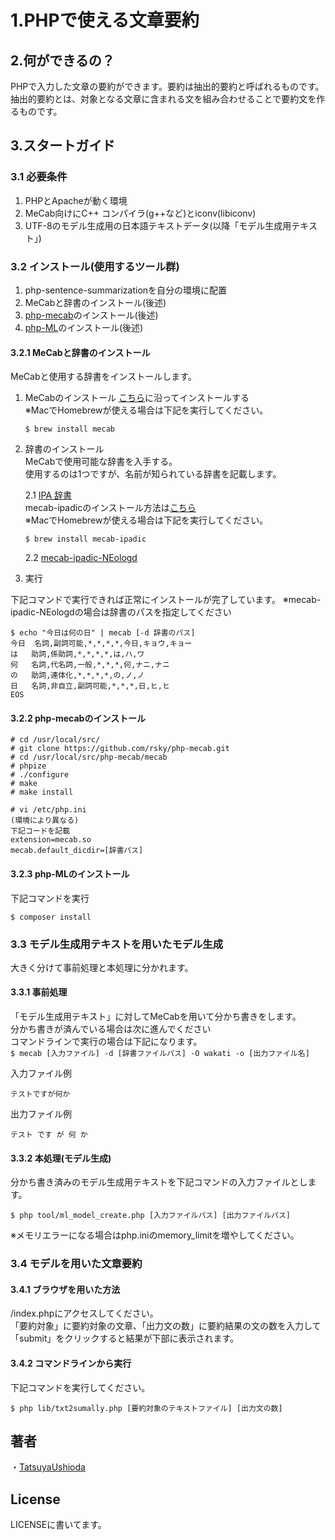 # 1.PHPで使える文章要約

## 2.何ができるの？
PHPで入力した文章の要約ができます。要約は抽出的要約と呼ばれるものです。<br>
抽出的要約とは、対象となる文章に含まれる文を組み合わせることで要約文を作るものです。

## 3.スタートガイド
### 3.1 必要条件
1. PHPとApacheが動く環境<br>
2. MeCab向けにC++ コンパイラ(g++など)とiconv(libiconv)
3. UTF-8のモデル生成用の日本語テキストデータ(以降「モデル生成用テキスト」)

### 3.2 インストール(使用するツール群)
1. php-sentence-summarizationを自分の環境に配置<br>
2. MeCabと辞書のインストール(後述)<br>
3. [php-mecab](https://github.com/rsky/php-mecab)のインストール(後述)<br>
4. [php-ML](https://php-ml.readthedocs.io/en/latest/)のインストール(後述)<br>

#### 3.2.1 MeCabと辞書のインストール
MeCabと使用する辞書をインストールします。

1. MeCabのインストール
[こちら](https://taku910.github.io/mecab/)に沿ってインストールする<br>
※MacでHomebrewが使える場合は下記を実行してください。
    ```
    $ brew install mecab
    ```
2. 辞書のインストール<br>
MeCabで使用可能な辞書を入手する。<br>
使用するのは1つですが、名前が知られている辞書を記載します。

    2.1 [IPA 辞書](https://sourceforge.net/projects/mecab/files/mecab-ipadic/2.7.0-20070801/)<br>
    mecab-ipadicのインストール方法は[こちら](https://taku910.github.io/mecab/#install)<br>
    ※MacでHomebrewが使える場合は下記を実行してください。
    ```
    $ brew install mecab-ipadic
    ```

    2.2 [mecab-ipadic-NEologd](https://github.com/neologd/mecab-ipadic-neologd)

3. 実行

下記コマンドで実行できれば正常にインストールが完了しています。
※mecab-ipadic-NEologdの場合は辞書のパスを指定してください
```
$ echo "今日は何の日" | mecab [-d 辞書のパス]
今日	名詞,副詞可能,*,*,*,*,今日,キョウ,キョー
は	助詞,係助詞,*,*,*,*,は,ハ,ワ
何	名詞,代名詞,一般,*,*,*,何,ナニ,ナニ
の	助詞,連体化,*,*,*,*,の,ノ,ノ
日	名詞,非自立,副詞可能,*,*,*,日,ヒ,ヒ
EOS
```
#### 3.2.2 php-mecabのインストール

```
# cd /usr/local/src/
# git clone https://github.com/rsky/php-mecab.git
# cd /usr/local/src/php-mecab/mecab
# phpize
# ./configure
# make
# make install

# vi /etc/php.ini
(環境により異なる)
下記コードを記載
extension=mecab.so
mecab.default_dicdir=[辞書パス]
```

#### 3.2.3 php-MLのインストール
下記コマンドを実行

```
$ composer install
```

### 3.3 モデル生成用テキストを用いたモデル生成
大きく分けて事前処理と本処理に分かれます。
#### 3.3.1 事前処理
「モデル生成用テキスト」に対してMeCabを用いて分かち書きをします。<br>
分かち書きが済んでいる場合は次に進んでください<br>
コマンドラインで実行の場合は下記になります。<br>
```$ mecab [入力ファイル] -d [辞書ファイルパス] -O wakati -o [出力ファイル名]```

入力ファイル例
```
テストですが何か
```

出力ファイル例
```
テスト です が 何 か
```
#### 3.3.2 本処理(モデル生成)
分かち書き済みのモデル生成用テキストを下記コマンドの入力ファイルとします。

```
$ php tool/ml_model_create.php [入力ファイルパス] [出力ファイルパス]
```
※メモリエラーになる場合はphp.iniのmemory_limitを増やしてください。

### 3.4 モデルを用いた文章要約
#### 3.4.1 ブラウザを用いた方法
/index.phpにアクセスしてください。<br>
「要約対象」に要約対象の文章、「出力文の数」に要約結果の文の数を入力して「submit」をクリックすると結果が下部に表示されます。

#### 3.4.2 コマンドラインから実行
下記コマンドを実行してください。

```
$ php lib/txt2sumally.php [要約対象のテキストファイル] [出力文の数]
```
## 著者
・[TatsuyaUshioda](https://github.com/TatsuyaUshioda)

## License
LICENSEに書いてます。
